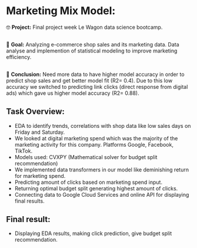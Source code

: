 # Marketing Mix Model:

🤓 **Project:**    Final project week Le Wagon data science bootcamp.
##
🎯 **Goal:**       Analyzing e-commerce shop sales and its marketing data. Data analyse and implemention of statistical modeling to improve marketing efficiency.
##
🚨 **Conclusion:** Need more data to have higher model accuracy in order to predict shop sales and get better model fit (R2= 0.4). Due to this low accuracy we switched to predicting link clicks (direct response from digital ads) which gave us higher model accuracy (R2= 0.88).

## Task Overview:

- EDA to identify trends, correlations with shop data like low sales days on Friday and Saturday.
- We looked at digital marketing spend which was the majority of the marketing activity for this company. Platforms Google, Facebook, TikTok.
- Models used: CVXPY (Mathematical solver for budget split recommendation)
- We implemented data transformers in our model like deminishing return for marketing spend.
- Predicting amount of clicks based on marketing spend input.
- Returning optimal budget split generating highest amount of clicks.
- Connecting data to Google Cloud Services and online API for displaying final results.

## Final result:

- Displaying EDA results, making click prediction, give budget split recommendation.
